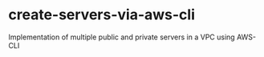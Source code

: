 # create-servers-via-aws-cli
 Implementation of multiple  public and private servers in a VPC  using AWS-CLI
